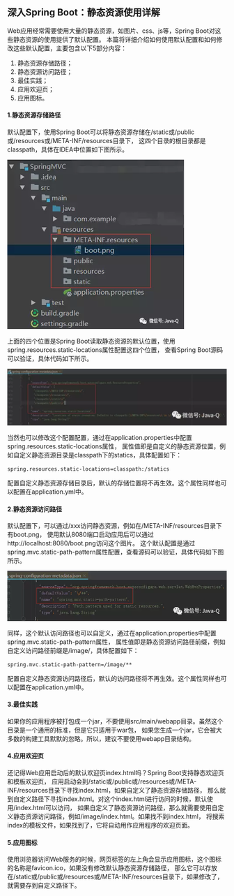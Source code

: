 ## 深入Spring Boot：静态资源使用详解

Web应用经常需要使用大量的静态资源，如图片、css、js等，Spring Boot对这些静态资源的使用提供了默认配置。
本篇将详细介绍如何使用默认配置和如何修改这些默认配置，主要包含以下5部分内容：

1. 静态资源存储路径；
2. 静态资源访问路径；
3. 最佳实践；
4. 应用欢迎页；
5. 应用图标。


#### 1.静态资源存储路径

默认配置下，使用Spring Boot可以将静态资源存储在/static或/public或/resources或/META-INF/resources目录下，
这四个目录的根目录都是classpath，具体在IDEA中位置如下图所示。 

![静态资源存储位置](src/main/resources/static/640.png)


上面的四个位置是Spring Boot读取静态资源的默认位置，使用spring.resources.static-locations属性配置这四个位置，
查看Spring Boot源码可以验证，具体代码如下所示。

![Spring Boot读取静态资源的默认位置](src/main/resources/static/640-1.png)

当然也可以修改这个配置配置，通过在application.properties中配置spring.resources.static-locations属性，
属性值即是自定义的静态资源位置，例如自定义静态资源目录是classpath下的statics，具体配置如下：

```
spring.resources.static-locations=classpath:/statics
```

配置自定义静态资源存储目录后，默认的存储位置将不再生效。这个属性同样也可以配置在application.yml中。



#### 2.静态资源访问路径

默认配置下，可以通过/xxx访问静态资源，例如在/META-INF/resources目录下有boot.png，
使用默认8080端口启动应用后可以通过http://localhost:8080/boot.png访问这个图片。
这个默认配置是通过spring.mvc.static-path-pattern属性配置，查看源码可以验证，具体代码如下图所示。 

![访问静态资源](src/main/resources/static/640-2.png)


同样，这个默认访问路径也可以自定义，通过在application.properties中配置spring.mvc.static-path-pattern属性，
属性值即是静态资源访问路径前缀，例如自定义访问路径前缀是/image/，具体配置如下：

```
spring.mvc.static-path-pattern=/image/**
```

配置自定义静态资源访问路径后，默认的访问路径将不再生效。这个属性同样也可以配置在application.yml中。 




#### 3.最佳实践

如果你的应用程序被打包成一个jar，不要使用src/main/webapp目录。虽然这个目录是一个通用的标准，但是它只适用于war包，
如果您生成一个jar，它会被大多数的构建工具默默的忽略。所以，建议不要使用webapp目录结构。



#### 4.应用欢迎页

还记得Web应用启动后的默认欢迎页index.html吗？Spring Boot支持静态欢迎页和模板欢迎页，
应用启动会到/static或/public或/resources或/META-INF/resources目录下寻找index.html，如果自定义了静态资源存储路径，
那么就到自定义路径下寻找index.html。对这个index.html进行访问的时候，默认使用/index.html可以访问，
如果自定义了静态资源访问路径，那么就需要使用自定义静态资源访问路径，例如/image/index.html。如果找不到index.html，
将搜索index的模板文件，如果找到了，它将自动用作应用程序的欢迎页面。



#### 5.应用图标

使用浏览器访问Web服务的时候，网页标签的左上角会显示应用图标，这个图标的名称是favicon.ico，如果没有修改默认静态资源存储路径，
那么它可以存放在/static或/public或/resources或/META-INF/resources目录下，如果修改了，就需要存到自定义路径下。